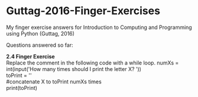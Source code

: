 # Guttag-2016-Finger-Exercises

My finger exercise answers for Introduction to Computing and Programming using Python (Guttag, 2016)

Questions answered so far:

<b>2.4 Finger Exercise<br /></b>
Replace the comment in the following code with a while loop.
numXs = int(input('How many times should I print the letter X? '))<br />
toPrint = ''<br />
#concatenate X to toPrint numXs times<br />
print(toPrint)
